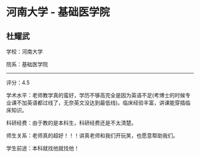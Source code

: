 # 河南大学 - 基础医学院

## 杜耀武

学校：河南大学

院系：基础医学院

* * *

评分：4.5

学术水平：老师教学真的蛮好，学历不够高完全是因为英语不足(考博士的时候专业课不加英语都过线了，无奈英文没达到最低线)。临床经验丰富，讲课能穿插临床知识。

科研经费：由于教的是本科生，科研经费还是不太清楚。

师生关系：老师真的超好！！！讲真老师和我们开玩笑，也愿意帮助我们。

学生前途：本科就找他就找他！